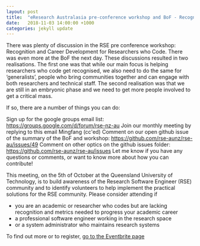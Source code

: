 ```yaml
---
layout: post
title:  "eResearch Australasia pre-conference workshop and BoF - Recognition for Researchers who Code"
date:   2018-11-03 14:00:00 +1000
categories: jekyll update
---
```


There was plenty of discussion in the RSE pre conference workshop: Recognition and Career Development for Researchers who Code. There was even more at the BoF the next day. These discussions resulted in two realisations. The first one was that while our main focus is helping researchers who code get recognised, we also need to do the same for ‘generalists’, people who bring communities together and can engage with both researchers and technical staff. The second realisation was that we are still in an embryonic phase and we need to get more people involved to get a critical mass.


If so, there are a number of things you can do:
 
Sign up for the google groups email list: https://groups.google.com/d/forum/rse-nz-au
Join our monthly meeting by replying to this email Mingfang (cc'ed)
Comment on our open github issue of the summary of the BoF and workshop: https://github.com/rse-aunz/rse-au/issues/49
Comment on other optics on the github issues folder: https://github.com/rse-aunz/rse-au/issues
Let me know if you have any questions or comments, or want to know more about how you can contribute!



This meeting, on the 5th of October at the Queensland University of Technology,
is to build awareness of the Research Software Engineer (RSE) community and to
identify volunteers to help implement the practical solutions for the RSE
community. Please consider attending if 

- you are an academic or researcher who codes but are lacking recognition and metrics needed to progress your academic career
- a professional software engineer working in the research space
- or a system administrator who maintains research systems

To find out more or to register, [go to the Eventbrite page](<https://www.eventbrite.com.au/e/queensland-rse-community-meeting-recognition-for-researchers-who-code-tickets-50673953158>)

